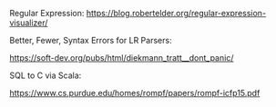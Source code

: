 
Regular Expression:
<https://blog.robertelder.org/regular-expression-visualizer/>

Better, Fewer, Syntax Errors for LR Parsers:

<https://soft-dev.org/pubs/html/diekmann_tratt__dont_panic/>

SQL to C via Scala:

<https://www.cs.purdue.edu/homes/rompf/papers/rompf-icfp15.pdf>


